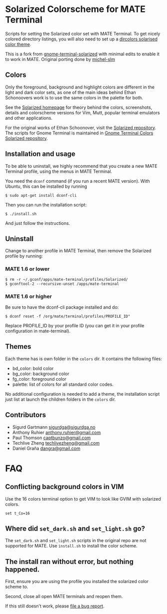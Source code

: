 Solarized Colorscheme for MATE Terminal
========================================

Scripts for setting the Solarized color set with MATE Terminal. To get nicely
colored directory listings, you will also need to set up a [dircolors solarised
color theme].

This is a fork from 
[gnome-terminal-solarized](https://github.com/Anthony25/gnome-terminal-colors-solarized) 
with minimal edits to enable it to work in MATE. Original porting done by 
[michel-slm](https://github.com/michel-slm/gnome-terminal-colors-solarized)

Colors
------

Only the foreground, background and highlight colors are different in the light
and dark color sets, as one of the main ideas behind Ethan Schonoovers work is
to use the same colors in the palette for both.

See the [Solarized homepage] for theory behind the colors, screenshots, details
and colorscheme versions for Vim, Mutt, popular terminal emulators and other
applications.

For the original works of Ethan Schoonover, visit the [Solarized repository].
The scripts for Gnome Terminal is maintained in [Gnome Terminal Colors
Solarized repository].

Installation and usage
----------------------

To be able to uninstall, we highly recommend that you create a new MATE
Terminal profile, using the menus in MATE Terminal.

You need the `dconf` command (if you run a recent MATE version). With Ubuntu,
this can be installed by running

    $ sudo apt-get install dconf-cli

Then you can run the installation script:

    $ ./install.sh

And just follow the instructions.

Uninstall
---------

Change to another profile in MATE Terminal, then remove the Solarized profile
by running:

### MATE 1.6 or lower

    $ rm -r ~/.gconf/apps/mate-terminal/profiles/Solarized/
    $ gconftool-2 --recursive-unset /apps/mate-terminal

### MATE 1.6 or higher

Be sure to have the dconf-cli package installed and do:

    $ dconf reset -f /org/mate/terminal/profiles/PROFILE_ID"

Replace PROFILE_ID by your profile ID (you can get it in your profile
configuration in mate-terminal).

Themes
------

Each theme has is own folder in the `colors` dir. It contains the following
files:

  * bd_color: bold color
  * bg_color: background color
  * fg_color: foreground color
  * palette: list of colors for all standard color codes.

No additional configuration is needed to add a theme, the installation script
just list at launch the children folders in the `colors` dir.

Contributors
------------

* Sigurd Gartmann <sigurdga@sigurdga.no>
* Anthony Ruhier <anthony.ruhier@gmail.com>
* Paul Thomson <captbunzo@gmail.com>
* Techlive Zheng <techlivezheng@gmail.com>
* Daniel Graña <dangra@gmail.com>

FAQ
===

Conflicting background colors in VIM
------------------------------------

Use the 16 colors terminal option to get VIM to look like GVIM with solarized
colors.

    set t_Co=16

Where did `set_dark.sh` and `set_light.sh` go?
----------------------------------------------

The `set_dark.sh` and `set_light.sh` scripts in the original repo are not 
supported for MATE. Use `install.sh` to install the color scheme.

The install ran without error, but nothing happened.
----------------------------------------------------

First, ensure you are using the profile you installed the solarized
color scheme to.

Second, close all open MATE terminals and reopen them.

If this still doesn't work, please [file a bug report].


[Solarized homepage]:  http://ethanschoonover.com/solarized
[Solarized repository]: https://github.com/altercation/solarized
[Gnome Terminal Colors Solarized repository]: https://github.com/sigurdga/gnome-terminal-colors-solarized
[dircolors solarised color theme]: https://github.com/seebi/dircolors-solarized
[file a bug report]: https://github.com/cledoux/mate-terminal-colors-solarized/issues/new
